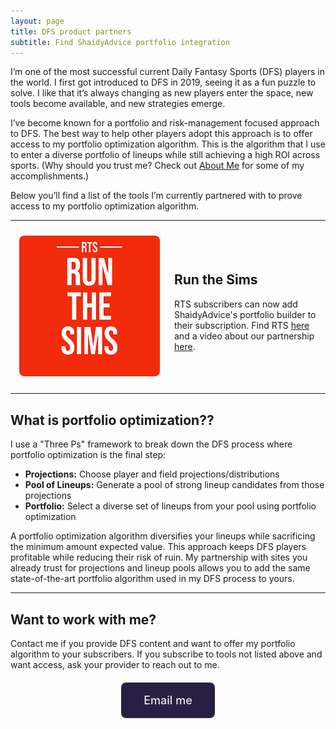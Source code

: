 ```yaml
---
layout: page
title: DFS product partners
subtitle: Find ShaidyAdvice portfolio integration
---
```

I’m one of the most successful current Daily Fantasy Sports (DFS) players in the world. I first got introduced to DFS in 2019, seeing it as a fun puzzle to solve. I like that it’s always changing as new players enter the space, new tools become available, and new strategies emerge. 

I’ve become known for a portfolio and risk-management focused approach to DFS. The best way to help other players adopt this approach is to offer access to my portfolio optimization algorithm. This is the algorithm that I use to enter a diverse portfolio of lineups while still achieving a high ROI across sports. (Why should you trust me? Check out [About Me](/about-me/) for some of my accomplishments.) 

Below you’ll find a list of the tools I’m currently partnered with to prove access to my portfolio optimization algorithm.

***

<div style="display: flex; align-items: center;">
  
  <div style="width: 50%; padding: 10px; text-align: center;">
    <img src="/assets/RTS-Logo.png" alt="RTS logo" 
         style="max-width: 100%; height: auto; border-radius: 8px;">
  </div>
  
  <div style="width: 50%; padding: 10px;">
    <h2>Run the Sims</h2>
    <p>RTS subscribers can now add ShaidyAdvice's portfolio builder to their subscription. Find RTS <a href="https://www.runthesims.com/">here</a> and a video about our partnership <a href="https://www.youtube.com/watch?v=dkbk7V4pQPg">here</a>.</p>
  </div>

</div>

***
<!-- Section: What is portfolio optimization-->
<div class="container">
    <h2>What is portfolio optimization??</h2>
    <p>I use a "Three Ps" framework to break down the DFS process where portfolio optimization is the final step:</p>
    <ul>
      <li><b>Projections:</b> Choose player and field projections/distributions</li>
      <li><b>Pool of Lineups:</b> Generate a pool of strong lineup candidates from those projections</li>
      <li><b>Portfolio:</b> Select a diverse set of lineups from your pool using portfolio optimization</li>
    </ul>
    <p>A portfolio optimization algorithm diversifies your lineups while sacrificing the minimum amount expected value. This approach keeps DFS players profitable while reducing their risk of ruin. My partnership with sites you already trust for projections and lineup pools allows you to add the same state-of-the-art portfolio algorithm used in my DFS process to yours.</p>
</div>


***
<!-- Section: Work with me-->
<div class="container">
    <h2>Want to work with me?</h2>
    <p>Contact me if you provide DFS content and want to offer my portfolio algorithm to your subscribers. If you subscribe to tools not listed above and want access, ask your provider to reach out to me.</p>
  </div>

<!--Bonus button-->
  <div style="text-align: center; margin: 20px 0;">
    <a href="mailto:info@shaidyadvice.com" style="
        display: inline-block;
        background-color: #291F43;
        color: #EAEAEA;
        padding: 18px 36px;
        text-decoration: none;
        border-radius: 8px;
        font-weight: 500;
        font-size: 18px;">
        Email me
    </a>
</div>
